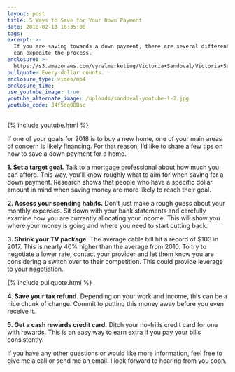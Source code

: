 ```yaml
---
layout: post
title: 5 Ways to Save for Your Down Payment
date: 2018-02-13 16:35:00
tags:
excerpt: >-
  If you are saving towards a down payment, there are several different ways you
  can expedite the process.
enclosure: >-
  https://s3.amazonaws.com/vyralmarketing/Victoria+Sandoval/Victoria+Sandoval+-+San+Diego+Realtor-+7+Ways+to+Save+for+Your+Down+Payment.mp4
pullquote: Every dollar counts.
enclosure_type: video/mp4
enclosure_time:
use_youtube_image: true
youtube_alternate_image: /uploads/sandoval-youtube-1-2.jpg
youtube_code: J4f5dqOBBsc
---
```


{% include youtube.html %}

If one of your goals for 2018 is to buy a new home, one of your main areas of concern is likely financing. For that reason, I’d like to share a few tips on how to save a down payment for a home.

**1. Set a target goal.** Talk to a mortgage professional about how much you can afford. This way, you’ll know roughly what to aim for when saving for a down payment. Research shows that people who have a specific dollar amount in mind when saving money are more likely to reach their goal.

**2. Assess your spending habits.** Don’t just make a rough guess about your monthly expenses. Sit down with your bank statements and carefully examine how you are currently allocating your income. This will show you where your money is going and where you need to start cutting back.

**3. Shrink your TV package.** The average cable bill hit a record of $103 in 2017. This is nearly 40% higher than the average from 2010. To try to negotiate a lower rate, contact your provider and let them know you are considering a switch over to their competition. This could provide leverage to your negotiation.

{% include pullquote.html %}

**4. Save your tax refund.** Depending on your work and income, this can be a nice chunk of change. Commit to putting this money away before you even receive it.

**5. Get a cash rewards credit card.** Ditch your no-frills credit card for one with rewards. This is an easy way to earn extra if you pay your bills consistently.

If you have any other questions or would like more information, feel free to give me a call or send me an email. I look forward to hearing from you soon.
